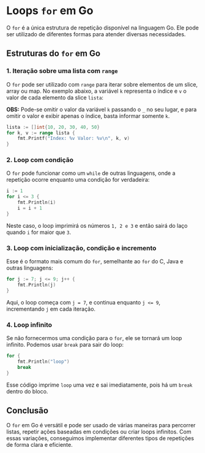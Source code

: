 # Loops `for` em Go

O `for` é a única estrutura de repetição disponível na linguagem Go. Ele pode ser utilizado de diferentes formas para atender diversas necessidades.

## Estruturas do `for` em Go

### 1. Iteração sobre uma lista com `range`

O `for` pode ser utilizado com `range` para iterar sobre elementos de um slice, array ou map. No exemplo abaixo, a variável `k` representa o índice e `v` o valor de cada elemento da slice `lista`:

**OBS:** Pode-se omitir o valor da variável `k` passando o `_` no seu lugar, e para omitir o valor e exibir apenas o índice, basta informar somente `k`.

```go
lista := []int{10, 20, 30, 40, 50}
for k, v := range lista {
    fmt.Printf("Index: %v Valor: %v\n", k, v)
}
```

### 2. Loop com condição

O `for` pode funcionar como um `while` de outras linguagens, onde a repetição ocorre enquanto uma condição for verdadeira:

```go
i := 1
for i <= 3 {
    fmt.Println(i)
    i = i + 1
}
```

Neste caso, o loop imprimirá os números `1, 2 e 3` e então sairá do laço quando `i` for maior que `3`.

### 3. Loop com inicialização, condição e incremento

Esse é o formato mais comum do `for`, semelhante ao `for` do C, Java e outras linguagens:

```go
for j := 7; j <= 9; j++ {
    fmt.Println(j)
}
```

Aqui, o loop começa com `j = 7`, e continua enquanto `j <= 9`, incrementando `j` em cada iteração.

### 4. Loop infinito

Se não fornecermos uma condição para o `for`, ele se tornará um loop infinito. Podemos usar `break` para sair do loop:

```go
for {
    fmt.Println("loop")
    break
}
```

Esse código imprime `loop` uma vez e sai imediatamente, pois há um `break` dentro do bloco.

## Conclusão

O `for` em Go é versátil e pode ser usado de várias maneiras para percorrer listas, repetir ações baseadas em condições ou criar loops infinitos. Com essas variações, conseguimos implementar diferentes tipos de repetições de forma clara e eficiente.

